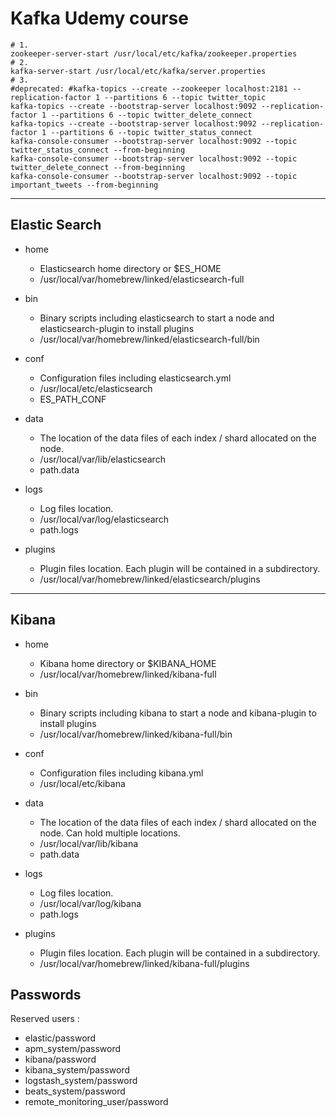 
# Kafka Udemy course
~~~~~
# 1.
zookeeper-server-start /usr/local/etc/kafka/zookeeper.properties
# 2. 
kafka-server-start /usr/local/etc/kafka/server.properties
# 3.
#deprecated: #kafka-topics --create --zookeeper localhost:2181 --replication-factor 1 --partitions 6 --topic twitter_topic
kafka-topics --create --bootstrap-server localhost:9092 --replication-factor 1 --partitions 6 --topic twitter_delete_connect   
kafka-topics --create --bootstrap-server localhost:9092 --replication-factor 1 --partitions 6 --topic twitter_status_connect
kafka-console-consumer --bootstrap-server localhost:9092 --topic twitter_status_connect --from-beginning
kafka-console-consumer --bootstrap-server localhost:9092 --topic twitter_delete_connect --from-beginning
kafka-console-consumer --bootstrap-server localhost:9092 --topic important_tweets --from-beginning
~~~~~

---
## Elastic Search 

* home
  * Elasticsearch home directory or $ES_HOME   
  * /usr/local/var/homebrew/linked/elasticsearch-full

* bin
  *  Binary scripts including elasticsearch to start a node and elasticsearch-plugin to install plugins
  * /usr/local/var/homebrew/linked/elasticsearch-full/bin

* conf
    *   Configuration files including elasticsearch.yml
    *   /usr/local/etc/elasticsearch
    *   ES_PATH_CONF

* data
    * The location of the data files of each index / shard allocated on the node.
    * /usr/local/var/lib/elasticsearch
    * path.data

* logs
  *  Log files location.
  *  /usr/local/var/log/elasticsearch
  *  path.logs

* plugins
    * Plugin files location. Each plugin will be contained in a subdirectory.
    * /usr/local/var/homebrew/linked/elasticsearch/plugins

---
## Kibana
* home 
    *  Kibana home directory or $KIBANA_HOME
    * /usr/local/var/homebrew/linked/kibana-full

* bin
    * Binary scripts including kibana to start a node and kibana-plugin to install plugins
    * /usr/local/var/homebrew/linked/kibana-full/bin

* conf
  * Configuration files including kibana.yml
  * /usr/local/etc/kibana

* data
    *  The location of the data files of each index / shard allocated on the node. Can hold multiple locations.    
    *  /usr/local/var/lib/kibana
   * path.data

* logs
    *  Log files location.
    *    /usr/local/var/log/kibana
    *    path.logs

* plugins
    * Plugin files location. Each plugin will be contained in a subdirectory.
    * /usr/local/var/homebrew/linked/kibana-full/plugins
## Passwords 
Reserved users :
  * elastic/password
  * apm_system/password
  * kibana/password
  * kibana_system/password
  * logstash_system/password 
  * beats_system/password 
  * remote_monitoring_user/password
